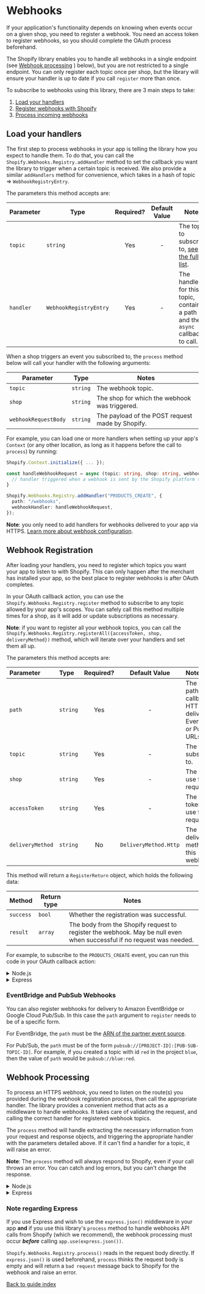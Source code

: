 # Webhooks

If your application's functionality depends on knowing when events occur on a given shop, you need to register a webhook. You need an access token to register webhooks, so you should complete the OAuth process beforehand.

The Shopify library enables you to handle all webhooks in a single endpoint (see [Webhook processing](#webhook-processing)
) below), but you are not restricted to a single endpoint. You can only register each topic once per shop, but the library will ensure your handler is up to date if you call `register` more than once.

To subscribe to webhooks using this library, there are 3 main steps to take:

1. [Load your handlers](#load-your-handlers)
1. [Register webhooks with Shopify](#webhook-registration)
1. [Process incoming webhooks](#webhook-processing)

## Load your handlers

The first step to process webhooks in your app is telling the library how you expect to handle them. To do that, you can call the `Shopify.Webhooks.Registry.addHandler` method to set the callback you want the library to trigger when a certain topic is received. We also provide a similar `addHandlers` method for convenience, which takes in a hash of topic => `WebhookRegistryEntry`.

The parameters this method accepts are:

| Parameter | Type | Required? | Default Value | Notes |
| --- | --- | :---: | :---: | --- |
| `topic` | `string` | Yes | - | The topic to subscribe to, [see the full list](https://shopify.dev/api/admin-graphql/latest/enums/WebhookSubscriptionTopic). |
| `handler` | `WebhookRegistryEntry` | Yes | - | The handler for this topic, contains a path and the `async` callback to call. |

When a shop triggers an event you subscribed to, the `process` method below will call your handler with the following arguments:

| Parameter | Type | Notes |
| --- | --- | --- |
| `topic` | `string` | The webhook topic. |
| `shop` | `string` | The shop for which the webhook was triggered. |
| `webhookRequestBody` | `string` | The payload of the POST request made by Shopify. |

For example, you can load one or more handlers when setting up your app's `Context` (or any other location, as long as it happens before the call to `process`) by running:

```typescript
Shopify.Context.initialize({ ... });

const handleWebhookRequest = async (topic: string, shop: string, webhookRequestBody: string) => {
  // handler triggered when a webhook is sent by the Shopify platform to your application
}

Shopify.Webhooks.Registry.addHandler("PRODUCTS_CREATE", {
  path: "/webhooks",
  webhookHandler: handleWebhookRequest,
});
```

**Note**: you only need to add handlers for webhooks delivered to your app via HTTPS. [Learn more about webhook configuration](https://shopify.dev/apps/webhooks/configuration).

## Webhook Registration

After loading your handlers, you need to register which topics you want your app to listen to with Shopify. This can only happen after the merchant has installed your app, so the best place to register webhooks is after OAuth completes.

In your OAuth callback action, you can use the `Shopify.Webhooks.Registry.register` method to subscribe to any topic allowed by your app's scopes. You can safely call this method multiple times for a shop, as it will add or update subscriptions as necessary.

**Note**: if you want to register all your webhook topics, you can call the `Shopify.Webhooks.Registry.registerAll({accessToken, shop, deliveryMethod})` method, which will iterate over your handlers and set them all up.

The parameters this method accepts are:

| Parameter | Type | Required? | Default Value | Notes |
|:---|:---|:---:|:---:|:---|
| `path` | `string` | Yes | - | The URL path for the callback for HTTPS delivery, EventBridge or Pub/Sub URLs |
| `topic` | `string` | Yes | - | The topic to subscribe to. |
| `shop` | `string` | Yes | - | The shop to use for requests. |
| `accessToken` | `string` | Yes | - | The access token to use for requests. |
| `deliveryMethod` | `string` | No | `DeliveryMethod.Http` | The delivery method for this webhook. |

This method will return a `RegisterReturn` object, which holds the following data:

| Method | Return type | Notes |
| --- | --- | --- |
| `success` | `bool` | Whether the registration was successful. |
| `result` | `array` | The body from the Shopify request to register the webhook. May be null even when successful if no request was needed. |

For example, to subscribe to the `PRODUCTS_CREATE` event, you can run this code in your OAuth callback action:

<details>
<summary>Node.js</summary>

```typescript
} // end of if (pathName === '/login')

// Register webhooks after OAuth completes
if (pathName === '/auth/callback') {
  try {
    const currentSession = await Shopify.Auth.validateAuthCallback(request, response, query as AuthQuery);

    const response = await Shopify.Webhooks.Registry.register({
      path: '/webhooks',
      topic: 'PRODUCTS_CREATE',
      accessToken: currentSession.accessToken,
      shop: currentSession.shop,
    });

    if (!response['PRODUCTS_CREATE'].success) {
      console.log(
        `Failed to register PRODUCTS_CREATE webhook: ${response.result}`
      );
    }

    response.writeHead(302, { 'Location': '/' });
    response.end();
  }
  catch (e) {
    ...
  }
}
```

</details>

<details>
<summary>Express</summary>

```ts
// Register webhooks after OAuth completes
app.get('/auth/callback', async (req, res) => {
  try {
    const currentSession = await Shopify.Auth.validateAuthCallback(
      req,
      res,
      req.query as unknown as AuthQuery,
    ); // req.query must be cast to unkown and then AuthQuery in order to be accepted

    const response = await Shopify.Webhooks.Registry.register({
      path: '/webhooks',
      topic: 'PRODUCTS_CREATE',
      accessToken: currentSession.accessToken,
      shop: currentSession.shop,
    });

    if (!response['PRODUCTS_CREATE'].success) {
      console.log(
        `Failed to register PRODUCTS_CREATE webhook: ${response.result}`
      );
    }
  } catch (error) {
    console.error(error); // in practice these should be handled more gracefully
  }
  return res.redirect('/'); // wherever you want your user to end up after OAuth completes
});
```

</details>

### EventBridge and PubSub Webhooks

You can also register webhooks for delivery to Amazon EventBridge or Google Cloud
Pub/Sub. In this case the `path` argument to
`register` needs to be of a specific form.

For EventBridge, the `path` must be the [ARN of the partner event
source](https://docs.aws.amazon.com/eventbridge/latest/APIReference/API_EventSource.html).

For Pub/Sub, the `path` must be of the form
`pubsub://[PROJECT-ID]:[PUB-SUB-TOPIC-ID]`. For example, if you created a topic
with id `red` in the project `blue`, then the value of `path` would be
`pubsub://blue:red`.

## Webhook Processing

To process an HTTPS webhook, you need to listen on the route(s) you provided during the webhook registration process, then call the appropriate handler. The library provides a convenient method that acts as a middleware to handle webhooks. It takes care of validating the request, and calling the correct handler for registered webhook topics.

The `process` method will handle extracting the necessary information from your request and response objects, and triggering the appropriate handler with the parameters detailed above. If it can't find a handler for a topic, it will raise an error.

**Note**: The `process` method will always respond to Shopify, even if your call throws an error. You can catch and log errors, but you can't change the response.

<details>
<summary>Node.js</summary>

```typescript
  } // end of if (pathName === '/auth/callback')

  if (Shopify.Webhooks.Registry.isWebhookPath(pathName)) {
    try {
      await Shopify.Webhooks.Registry.process(request, response);
    } catch (error) {
      console.log(error.message);
    }
  }
}  // end of onRequest()

http.createServer(onRequest).listen(3000);
```

</details>

<details>
<summary>Express</summary>

```typescript
app.post('/webhooks', async (req, res) => {
  try {
    await Shopify.Webhooks.Registry.process(req, res);
  } catch (error) {
    console.log(error.message);
  }
});
```

</details>

### Note regarding Express

If you use Express and wish to use the `express.json()` middleware in your app **and** if you use this library's `process` method to handle webhooks API calls from Shopify (which we recommend), the webhook processing must occur ***before*** calling `app.use(express.json())`.

`Shopify.Webhooks.Registry.process()` reads in the request body directly. If `express.json()` is used beforehand, `process` thinks the request body is empty and will return a `bad request` message back to Shopify for the webhook and raise an error.

[Back to guide index](../README.md)

